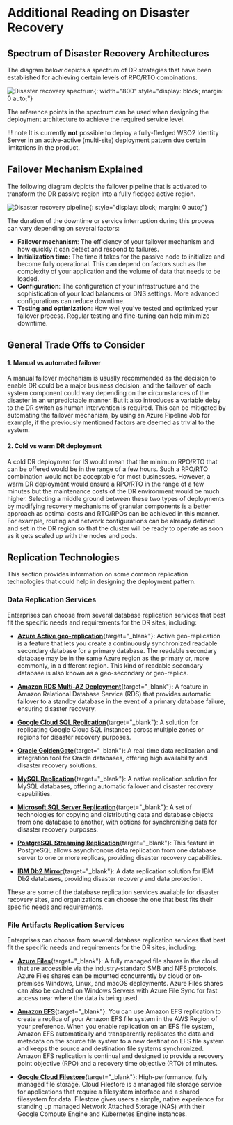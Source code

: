 # Additional Reading on Disaster Recovery

## Spectrum of Disaster Recovery Architectures
The diagram below depicts a spectrum of DR strategies that have been established for
achieving certain levels of RPO/RTO combinations. 

![Disaster recovery spectrum]({{base_path}}/assets/img/setup/deploy/disaster-recovery/disaster-recovery-strategy-spectrum.png){: width="800" style="display: block; margin: 0 auto;"}

The reference points in the spectrum can be used when designing the deployment architecture to achieve the required service level.

!!! note
    It is currently **not** possible to deploy a fully-fledged WSO2 Identity Server in an 
    active-active (multi-site) deployment pattern due certain limitations in the product.

## Failover Mechanism Explained

The following diagram depicts the failover pipeline that is activated to transform the DR 
passive region into a fully fledged active region.

![Disaster recovery pipeline]({{base_path}}/assets/img/setup/deploy/disaster-recovery/disaster-recovery-pipeline.png){: style="display: block; margin: 0 auto;"}

The duration of the downtime or service interruption during this process can vary depending 
on several factors:

- **Failover mechanism**: The efficiency of your failover mechanism and how quickly it can detect and respond to failures.
- **Initialization time**: The time it takes for the passive node to initialize and become fully operational. This can depend on factors such as the complexity of your application and the volume of data that needs to be loaded.
- **Configuration**: The configuration of your infrastructure and the sophistication of your load balancers or DNS settings. More advanced configurations can reduce downtime.
- **Testing and optimization**: How well you've tested and optimized your failover process. Regular testing and fine-tuning can help minimize downtime.

## General Trade Offs to Consider

#### 1. Manual vs automated failover
A manual failover mechanism is usually recommended as the decision to enable DR could be a
major business decision, and the failover of each system component could vary depending on the 
circumstances of the disaster in an unpredictable manner. But it also introduces a variable 
delay to the DR switch as human intervention is required. This can be mitigated by automating 
the failover mechanism, by using an Azure Pipeline Job for example, if the previously mentioned
factors are deemed as trivial to the system.

#### 2. Cold vs warm DR deployment
A cold DR deployment for IS would mean that the minimum RPO/RTO that can be offered would be 
in the range of a few hours. Such a RPO/RTO combination would not be acceptable for most 
businesses. However, a warm DR deployment would ensure a RPO/RTO in the range of a few minutes
but the maintenance costs of the DR environment would be much higher. Selecting a middle 
ground between these two types of deployments by modifying recovery mechanisms of granular 
components is a better approach as optimal costs and RTO/RPOs can be achieved in this manner.
For example, routing and network configurations can be already defined and set in the DR region
so that the cluster will be ready to operate as soon as it gets scaled up with the nodes and pods. 

## Replication Technologies
This section provides information on some common replication technologies that could help in 
designing the deployment pattern.

### Data Replication Services
Enterprises can choose from several database replication services that best fit the specific
needs and requirements for the DR sites, including:

- [**Azure Active geo-replication**](https://learn.microsoft.com/en-us/azure/azure-sql/database/active-geo-replication-overview?view=azuresql){target="_blank"}: 
Active geo-replication is a feature that lets you create a continuously synchronized readable secondary database for a primary database. The readable secondary database may be in the same Azure region as the primary or, more commonly, in a different region. This kind of readable secondary database is also known as a geo-secondary or geo-replica.

- [**Amazon RDS Multi-AZ Deployment**](https://aws.amazon.com/rds/features/multi-az/){target="_blank"}: 
A feature in Amazon Relational Database Service (RDS) that provides automatic failover to a standby database in the event of a primary database failure, ensuring disaster recovery.

- [**Google Cloud SQL Replication**](https://cloud.google.com/sql/docs/mysql/replication/){target="_blank"}: 
A solution for replicating Google Cloud SQL instances across multiple zones or regions for disaster recovery purposes.

- [**Oracle GoldenGate**](https://www.oracle.com/integration/goldengate){target="_blank"}: 
A real-time data replication and integration tool for Oracle databases, offering high availability and disaster recovery solutions.

- [**MySQL Replication**](https://dev.mysql.com/doc/refman/8.0/en/replication.html){target="_blank"}: 
A native replication solution for MySQL databases, offering automatic failover and disaster recovery capabilities.

- [**Microsoft SQL Server Replication**](https://learn.microsoft.com/en-us/sql/relational-databases/replication/sql-server-replication?view=sql-server-ver16){target="_blank"}: 
A set of technologies for copying and distributing data and database objects from one database to another, with options for synchronizing data for disaster recovery purposes.

- [**PostgreSQL Streaming Replication**](https://wiki.postgresql.org/wiki/Streaming_Replication){target="_blank"}: 
This feature in PostgreSQL allows asynchronous data replication from one database server to one or more replicas, providing disaster recovery capabilities.

- [**IBM Db2 Mirror**](https://www.ibm.com/products/db2mirroribmi){target="_blank"}: 
A data replication solution for IBM Db2 databases, providing disaster recovery and data protection.

These are some of the database replication services available for disaster recovery sites, and
organizations can choose the one that best fits their specific needs and requirements.

### File Artifacts Replication Services
Enterprises can choose from several database replication services that best fit the specific
needs and requirements for the DR sites, including:

- [**Azure Files**](https://learn.microsoft.com/en-us/azure/storage/files/storage-files-introduction){target="_blank"}: 
A fully managed file shares in the cloud that are accessible via the industry-standard SMB and NFS protocols. Azure Files shares can be mounted concurrently by cloud or on-premises Windows, Linux, and macOS deployments. Azure Files shares can also be cached on Windows Servers with Azure File Sync for fast access near where the data is being used.

- [**Amazon EFS**](https://docs.aws.amazon.com/efs/latest/ug/efs-replication.html){target="_blank"}: 
You can use Amazon EFS replication to create a replica of your Amazon EFS file system in the AWS Region of your preference. When you enable replication on an EFS file system, Amazon EFS automatically and transparently replicates the data and metadata on the source file system to a new destination EFS file system and keeps the source and destination file systems synchronized. Amazon EFS replication is continual and designed to provide a recovery point objective (RPO) and a recovery time objective (RTO) of minutes.

- [**Google Cloud Filestore**](https://cloud.google.com/filestore/){target="_blank"}: 
High-performance, fully managed file storage. Cloud Filestore is a managed file storage service for applications that require a filesystem interface and a shared filesystem for data. Filestore gives users a simple, native experience for standing up managed Network Attached Storage (NAS) with their Google Compute Engine and Kubernetes Engine instances.
